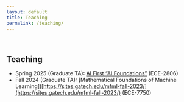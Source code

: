 ```yaml
---
layout: default
title: Teaching
permalink: /teaching/
---
```


<h1 id="teaching"></h1>

<h2 style="margin: 60px 0px -15px;">Teaching</h2>
<br>

- Spring 2025 (Graduate TA): [AI First “AI Foundations”]([(https://bpb-us-e1.wpmucdn.com/sites.gatech.edu/dist/8/675/files/2024/12/Spring2025-ECE2806-AI-First-AI-Foundations-syllabus.pdf)](https://bpb-us-e1.wpmucdn.com/sites.gatech.edu/dist/8/675/files/2024/12/Spring2025-ECE2806-AI-First-AI-Foundations-syllabus.pdf)) (ECE-2806)
- Fall 2024 (Graduate TA): [Mathematical Foundations of Machine Learning]([https://sites.gatech.edu/mfml-fall-2023/](https://sites.gatech.edu/mfml-fall-2023/) (ECE-7750)
